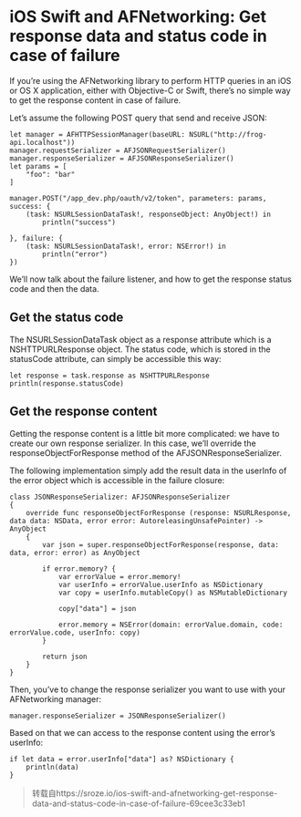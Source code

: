 # iOS Swift and AFNetworking: Get response data and status code in case of failure
If you’re using the AFNetworking library to perform HTTP queries in an iOS or OS X application, either with Objective-C or Swift, there’s no simple way to get the response content in case of failure.

Let’s assume the following POST query that send and receive JSON:
```
let manager = AFHTTPSessionManager(baseURL: NSURL("http://frog-api.localhost"))
manager.requestSerializer = AFJSONRequestSerializer()
manager.responseSerializer = AFJSONResponseSerializer()
let params = [
    "foo": "bar"
]

manager.POST("/app_dev.php/oauth/v2/token", parameters: params, success: {
    (task: NSURLSessionDataTask!, responseObject: AnyObject!) in
        println("success")

}, failure: {
    (task: NSURLSessionDataTask!, error: NSError!) in
        println("error")
})
```
We’ll now talk about the failure listener, and how to get the response status code and then the data.

## Get the status code
The NSURLSessionDataTask object as a response attribute which is a NSHTTPURLResponse object. The status code, which is stored in the statusCode attribute, can simply be accessible this way:
```
let response = task.response as NSHTTPURLResponse
println(response.statusCode)
```
## Get the response content
Getting the response content is a little bit more complicated: we have to create our own response serializer. In this case, we’ll override the responseObjectForResponse method of the AFJSONResponseSerializer.

The following implementation simply add the result data in the userInfo of the error object which is accessible in the failure closure:
```
class JSONResponseSerializer: AFJSONResponseSerializer
{
    override func responseObjectForResponse (response: NSURLResponse, data data: NSData, error error: AutoreleasingUnsafePointer) -> AnyObject
    {
        var json = super.responseObjectForResponse(response, data: data, error: error) as AnyObject

        if error.memory? {
            var errorValue = error.memory!
            var userInfo = errorValue.userInfo as NSDictionary
            var copy = userInfo.mutableCopy() as NSMutableDictionary

            copy["data"] = json

            error.memory = NSError(domain: errorValue.domain, code: errorValue.code, userInfo: copy)
        }

        return json
    }
}
```
Then, you’ve to change the response serializer you want to use with your AFNetworking manager:
```
manager.responseSerializer = JSONResponseSerializer()
```
Based on that we can access to the response content using the error’s userInfo:
```
if let data = error.userInfo["data"] as? NSDictionary {
    println(data)
}
```
> 转载自https://sroze.io/ios-swift-and-afnetworking-get-response-data-and-status-code-in-case-of-failure-69cee3c33eb1
